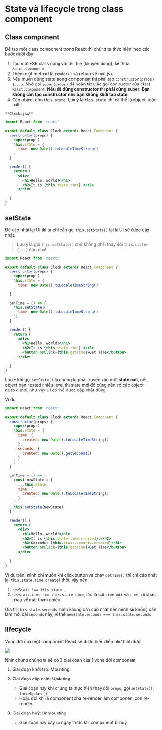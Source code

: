 # State và lifecycle trong class component

## Class component

Để tạo một class component trong React thì chúng ta thực hiện theo các bước dưới đây

1. Tạo một ES6 class cùng với tên file (khuyên dùng), kế thừa `React.Component`
2. Thêm một method là `render()` và return về một jsx
3. Nếu muốn dùng state trong component thì phải tạo `constructor(props){...}`. Nhớ gọi `super(props)` để hoàn tất việc gọi contructor của class `React.Component`. **Nếu đã dùng constructor thì phải dùng super**. **Bạn không cần tạo constructor nếu bạn không khởi tạo state**.
4. Gán object cho `this.state`. Lưu ý là `this.state` chỉ có thể là object hoặc null !

`**Clock.jsx**`

```jsx
import React from 'react'

export default class Clock extends React.Component {
  constructor(props) {
    super(props)
    this.state = {
      time: new Date().toLocaleTimeString()
    }
  }

  render() {
    return (
      <div>
        <h1>Hello, world!</h1>
        <h2>It is {this.state.time}.</h2>
      </div>
    )
  }
}
```

## setState

Để cập nhật lại UI thì ta chỉ cần gọi `this.setState()` lại là UI sẽ được cập nhật.

> Lưu ý là gọi `this.setState()` chứ không phải thay đổi `this.state={...}` đâu nha!

```jsx
import React from 'react'

export default class Clock extends React.Component {
  constructor(props) {
    super(props)
    this.state = {
      time: new Date().toLocaleTimeString()
    }
  }

  getTime = () => {
    this.setState({
      time: new Date().toLocaleTimeString()
    })
  }

  render() {
    return (
      <div>
        <h1>Hello, world!</h1>
        <h2>It is {this.state.time}.</h2>
        <button onClick={this.getTime}>Get Time</button>
      </div>
    )
  }
}
```

Lưu ý khi gọi `setState()` là chúng ta phải truyền vào một **state mới**, nếu object bạn nested nhiều level thì state mới đó cũng nên có các object nested mới, như vậy UI có thể được cập nhật đúng.

Ví dụ

```jsx
import React from 'react'

export default class Clock extends React.Component {
  constructor(props) {
    super(props)
    this.state = {
      time: {
        created: new Date().toLocaleTimeString()
      },
      seconds: {
        created: new Date().getSeconds()
      }
    }
  }

  getTime = () => {
    const newState = {
      ...this.state,
      time: {
        created: new Date().toLocaleTimeString()
      }
    }
    this.setState(newState)
  }

  render() {
    return (
      <div>
        <h1>Hello, world!</h1>
        <h2>It is {this.state.time.created}.</h2>
        <h3>Seconds: {this.state.seconds.created}</h3>
        <button onClick={this.getTime}>Get Time</button>
      </div>
    )
  }
}
```

Ví dụ trên, mình chỉ muốn khi click button và chạy `getTime()` thì chỉ cập nhật lại `this.state.time.created` thôi, vậy nên

1. `newState !== this.state`
1. `newState.time !== this.state.time`, tức là cái `time mới` và `time cũ` khác nhau về mặt tham chiếu.

Giá trị `this.state.seconds` mình không cần cập nhật nên mình sẽ không cần làm mới cái `seconds` này, vì thế `newState.seconds === this.state.seconds`

## lifecycle

Vòng đời của một component React sẽ được biểu diễn như hình dưới

![](./react-lifecycle.png)

Nhìn chung chúng ta sẽ có 3 giai đoạn của 1 vòng đời component

1. Giai đoạn khởi tạo: Mounting

2. Giai đoạn cập nhật: Updating

   - Giai đoạn này khi chúng ta thực hiện thay đổi `props`, gọi `setState()`, `forceUpdate()`
   - Hoặc đôi khi là component cha re-render làm component con re-render.

3. Giai đoạn huỷ: Unmounting

   - Giai đoạn này xảy ra ngay trước khi component bị huỷ
